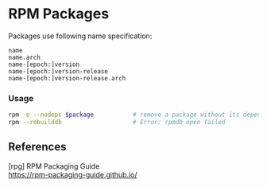# RPM Packages

Packages use following name specification:

    name
    name.arch
    name-[epoch:]version
    name-[epoch:]version-release
    name-[epoch:]version-release.arch

### Usage

```bash
rpm -e --nodeps $package           # remove a package without its dependencies
rpm --rebuilddb                    # Error: rpmdb open failed
```

## References

[rpg] RPM Packaging Guide  
https://rpm-packaging-guide.github.io/
